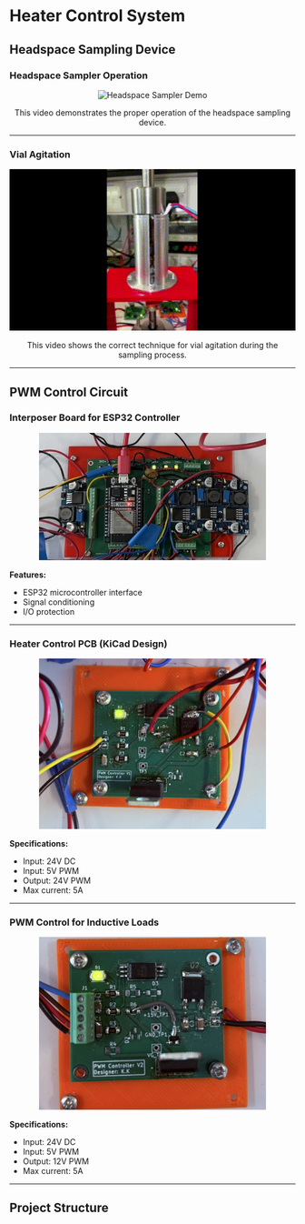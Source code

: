 # Heater Control System

## Headspace Sampling Device

### Headspace Sampler Operation
<div align="center">
  <img src="Documents/Videos/Headspace%20Sampling%20Operation.gif" width="600" alt="Headspace Sampler Demo">
</div>
<p align="center">This video demonstrates the proper operation of the headspace sampling device.</p>

---

### Vial Agitation
<div align="center">
  <img src="Documents/Videos/Vial%20Agitation.gif" width="600" alt="Headspace Sampler Demo">
</div>
<p align="center">This video shows the correct technique for vial agitation during the sampling process.</p>

---

## PWM Control Circuit

### Interposer Board for ESP32 Controller
<div align="center">
  <img src="Interpose/Images/Interpose.JPEG" width="400" alt="ESP32 Interposer Board">
</div>

**Features:**
- ESP32 microcontroller interface
- Signal conditioning
- I/O protection

---

### Heater Control PCB (KiCad Design)
<div align="center">
  <img src="Heater-Control-PCB/Images/PWM%20controller%20V1.JPEG" width="400" alt="Heater Control PCB V1">
</div>

**Specifications:**
- Input: 24V DC
- Input: 5V PWM
- Output: 24V PWM
- Max current: 5A

---

### PWM Control for Inductive Loads
<div align="center">
  <img src="PWM%20Control%20Circuit/Images/PWM%20Controller%20V2.JPEG" width="400" alt="PWM Controller V2">
</div>

**Specifications:**
- Input: 24V DC
- Input: 5V PWM
- Output: 12V PWM
- Max current: 5A

---

## Project Structure